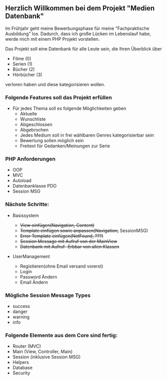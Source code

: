 ## Herzlich Willkommen bei dem Projekt "Medien Datenbank"

Im Frühjahr geht meine Bewerbungsphase für meine "Fachpraktische Ausbildung" los.
Dadurch, dass ich große Lücken im Lebenslauf habe, werde mich mit einem PHP Projekt vorstellen.

Das Projekt soll eine Datenbank für alle Leute sein, die Ihren Überblick über
- Filme (0)
- Serien (1)
- Bücher (2)
- Hörbücher (3)

verloren haben und diese kategorisieren wollen.



### Folgende Features soll das Projekt erfüllen
- Für jedes Thema soll es folgende Möglichkeiten geben
  - Aktuelle 
  - Wunschliste
  - Abgeschlossen
  - Abgebrochen
  - Jedes Medium soll in frei wählbaren Genres kategorisierbar sein
  - Bewertung sollen möglich sein
  - Freitext für Gedanken/Meinungen zur Serie


### PHP Anforderungen
- OOP
- MVC
- Autoload
- Datenbanklasse PDO
- Session MSG

### Nächste Schritte: 

- Basissystem
  - ~~View einfügen(Navigation, Content)~~
  - ~~Template einfügen sowie anpassen(Navigation,~~ SessionMSG)
  - ~~Error Template einfügen(NotFound, ???)~~
  - ~~Session Message mit Aufruf von der MainView~~
  - ~~Datenbank mit Aufruf- Erbbar von allen Klassen~~
  

- UserManagement
  - Registieren(ohne Email versand vorerst)
  - Login
  - Password Ändern
  - Email Ändern

### Mögliche Session Message Types

- success
- danger
- warning
- info

### Folgende Elemente aus dem Core sind fertig:
- Router (MVC)
- Main (View, Controller, Main)
- Session (inklusive Session MSG)
- Helpers
- Database
- Security
